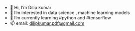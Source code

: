 - 👋 Hi, I’m Dilip kumar
- 👀 I’m interested in data science , machine learning models
- 🌱 I’m currently learning #python and #tensorflow
- 📫 email: dilipkumar.pdf@gmail.com

<!---
dilipkumar08/dilipkumar08 is a ✨ special ✨ repository because its `README.md` (this file) appears on your GitHub profile.
You can click the Preview link to take a look at your changes.
--->
